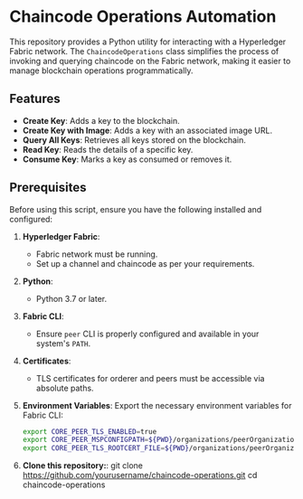 # Chaincode Operations Automation

This repository provides a Python utility for interacting with a Hyperledger Fabric network. The `ChaincodeOperations` class simplifies the process of invoking and querying chaincode on the Fabric network, making it easier to manage blockchain operations programmatically.

## Features

- **Create Key**: Adds a key to the blockchain.
- **Create Key with Image**: Adds a key with an associated image URL.
- **Query All Keys**: Retrieves all keys stored on the blockchain.
- **Read Key**: Reads the details of a specific key.
- **Consume Key**: Marks a key as consumed or removes it.

## Prerequisites

Before using this script, ensure you have the following installed and configured:

1. **Hyperledger Fabric**:
   - Fabric network must be running.
   - Set up a channel and chaincode as per your requirements.

2. **Python**:
   - Python 3.7 or later.

3. **Fabric CLI**:
   - Ensure `peer` CLI is properly configured and available in your system's `PATH`.

4. **Certificates**:
   - TLS certificates for orderer and peers must be accessible via absolute paths.

5. **Environment Variables**:
   Export the necessary environment variables for Fabric CLI:
   ```bash
   export CORE_PEER_TLS_ENABLED=true
   export CORE_PEER_MSPCONFIGPATH=${PWD}/organizations/peerOrganizations/org1.example.com/users/Admin@org1.example.com/msp
   export CORE_PEER_TLS_ROOTCERT_FILE=${PWD}/organizations/peerOrganizations/org1.example.com/peers/peer0.org1.example.com/tls/ca.crt
   
   
6. **Clone this repository:**:
   git clone https://github.com/yourusername/chaincode-operations.git
cd chaincode-operations